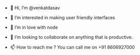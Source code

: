 - 👋 Hi, I’m @venkatdasav
- 👀 I’m interested in making user friendly interfaces
- 🌱 I’m in love with node
 
- 💞️ I’m looking to collaborate on anything that is productive.
- 📫 How to reach me ? You can call me on +91 8606927000

<!---
venkatdasav/venkatdasav is a ✨ special ✨ repository because its `README.md` (this file) appears on your GitHub profile.
You can click the Preview link to take a look at your changes.
--->
